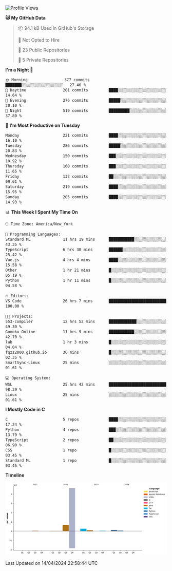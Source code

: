 <!--START_SECTION:waka-->
![Profile Views](http://img.shields.io/badge/Profile%20Views-2-blue)

**🐱 My GitHub Data** 

> 📦 94.1 kB Used in GitHub's Storage 
 > 
> 🚫 Not Opted to Hire
 > 
> 📜 23 Public Repositories 
 > 
> 🔑 5 Private Repositories 
 > 
**I'm a Night 🦉** 

```text
🌞 Morning                377 commits         ███████░░░░░░░░░░░░░░░░░░   27.46 % 
🌆 Daytime                201 commits         ████░░░░░░░░░░░░░░░░░░░░░   14.64 % 
🌃 Evening                276 commits         █████░░░░░░░░░░░░░░░░░░░░   20.10 % 
🌙 Night                  519 commits         █████████░░░░░░░░░░░░░░░░   37.80 % 
```
📅 **I'm Most Productive on Tuesday** 

```text
Monday                   221 commits         ████░░░░░░░░░░░░░░░░░░░░░   16.10 % 
Tuesday                  286 commits         █████░░░░░░░░░░░░░░░░░░░░   20.83 % 
Wednesday                150 commits         ███░░░░░░░░░░░░░░░░░░░░░░   10.92 % 
Thursday                 160 commits         ███░░░░░░░░░░░░░░░░░░░░░░   11.65 % 
Friday                   132 commits         ██░░░░░░░░░░░░░░░░░░░░░░░   09.61 % 
Saturday                 219 commits         ████░░░░░░░░░░░░░░░░░░░░░   15.95 % 
Sunday                   205 commits         ████░░░░░░░░░░░░░░░░░░░░░   14.93 % 
```


📊 **This Week I Spent My Time On** 

```text
🕑︎ Time Zone: America/New_York

💬 Programming Languages: 
Standard ML              11 hrs 19 mins      ███████████░░░░░░░░░░░░░░   43.35 % 
TypeScript               6 hrs 38 mins       ██████░░░░░░░░░░░░░░░░░░░   25.42 % 
Vue.js                   4 hrs 4 mins        ████░░░░░░░░░░░░░░░░░░░░░   15.58 % 
Other                    1 hr 21 mins        █░░░░░░░░░░░░░░░░░░░░░░░░   05.19 % 
Python                   1 hr 11 mins        █░░░░░░░░░░░░░░░░░░░░░░░░   04.58 % 

🔥 Editors: 
VS Code                  26 hrs 7 mins       █████████████████████████   100.00 % 

🐱‍💻 Projects: 
553-compiler             12 hrs 52 mins      ████████████░░░░░░░░░░░░░   49.30 % 
Gomoku-Online            11 hrs 9 mins       ███████████░░░░░░░░░░░░░░   42.70 % 
lab                      1 hr 3 mins         █░░░░░░░░░░░░░░░░░░░░░░░░   04.04 % 
fqzz2000.github.io       36 mins             █░░░░░░░░░░░░░░░░░░░░░░░░   02.35 % 
SmartSync-Linux          25 mins             ░░░░░░░░░░░░░░░░░░░░░░░░░   01.61 % 

💻 Operating System: 
WSL                      25 hrs 42 mins      █████████████████████████   98.39 % 
Linux                    25 mins             ░░░░░░░░░░░░░░░░░░░░░░░░░   01.61 % 
```

**I Mostly Code in C** 

```text
C                        5 repos             ████░░░░░░░░░░░░░░░░░░░░░   17.24 % 
Python                   4 repos             ███░░░░░░░░░░░░░░░░░░░░░░   13.79 % 
TypeScript               2 repos             ██░░░░░░░░░░░░░░░░░░░░░░░   06.90 % 
CSS                      1 repo              █░░░░░░░░░░░░░░░░░░░░░░░░   03.45 % 
Standard ML              1 repo              █░░░░░░░░░░░░░░░░░░░░░░░░   03.45 % 
```



**Timeline**

![Lines of Code chart](https://raw.githubusercontent.com/fqzz2000/fqzz2000/main/assets/bar_graph.png)


 Last Updated on 14/04/2024 22:58:44 UTC
<!--END_SECTION:waka-->
